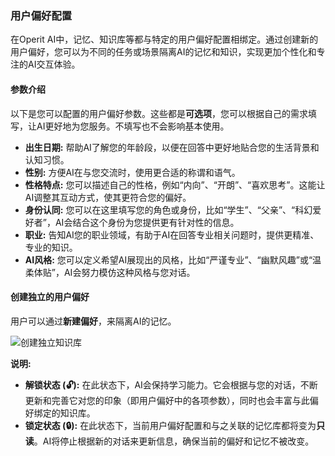 ### 用户偏好配置

在Operit AI中，记忆、知识库等都与特定的用户偏好配置相绑定。通过创建新的用户偏好，您可以为不同的任务或场景隔离AI的记忆和知识，实现更加个性化和专注的AI交互体验。

#### 参数介绍

以下是您可以配置的用户偏好参数。这些都是**可选项**，您可以根据自己的需求填写，让AI更好地为您服务。不填写也不会影响基本使用。

*   **出生日期:** 帮助AI了解您的年龄段，以便在回答中更好地贴合您的生活背景和认知习惯。
*   **性别:** 方便AI在与您交流时，使用更合适的称谓和语气。
*   **性格特点:** 您可以描述自己的性格，例如“内向”、“开朗”、“喜欢思考”。这能让AI调整其互动方式，使其更符合您的偏好。
*   **身份认同:** 您可以在这里填写您的角色或身份，比如“学生”、“父亲”、“科幻爱好者”，AI会结合这个身份为您提供更有针对性的信息。
*   **职业:** 告知AI您的职业领域，有助于AI在回答专业相关问题时，提供更精准、专业的知识。
*   **AI风格:** 您可以定义希望AI展现出的风格，比如“严谨专业”、“幽默风趣”或“温柔体贴”，AI会努力模仿这种风格与您对话。

#### 创建独立的用户偏好

用户可以通过**新建偏好**，来隔离AI的记忆。

![创建独立知识库](https://linux.do/uploads/default/optimized/4X/f/d/b/fdb51d2e0cffbd7b5aa48c13671d1739bafea74c_2_468x750.jpeg)

**说明:**
*   **解锁状态 (🔓):** 在此状态下，AI会保持学习能力。它会根据与您的对话，不断更新和完善它对您的印象（即用户偏好中的各项参数），同时也会丰富与此偏好绑定的知识库。
*   **锁定状态 (🔒):** 在此状态下，当前用户偏好配置和与之关联的记忆库都将变为**只读**。AI将停止根据新的对话来更新信息，确保当前的偏好和记忆不被改变。 